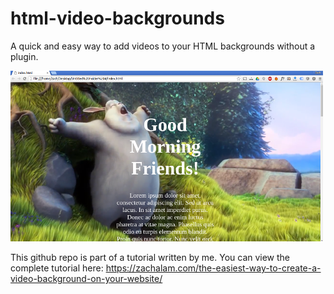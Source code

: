 # html-video-backgrounds
A quick and easy way to add videos to your HTML backgrounds without a plugin.


![text on video background](https://raw.githubusercontent.com/zachalam/html-video-backgrounds/master/final_view.png)

This github repo is part of a tutorial written by me. You can view the complete tutorial here: 
https://zachalam.com/the-easiest-way-to-create-a-video-background-on-your-website/
